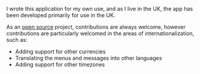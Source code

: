 I wrote this application for my own use, and as I live in the UK, the app has been developed primarily for use in the UK.

As an [open source](http://www.gnu.org/licenses/gpl.html) project, contributions are always welcome, however contributions are particularly welcomed in the areas of internationalization, such as:
  * Adding support for other currencies
  * Translating the menus and messages into other languages
  * Adding support for other timezones